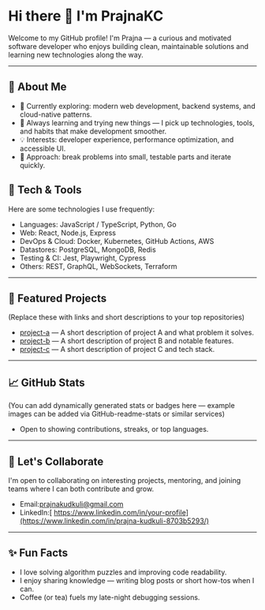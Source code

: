 # Hi there 👋 I'm PrajnaKC

Welcome to my GitHub profile! I'm Prajna — a curious and motivated software developer who enjoys building clean, maintainable solutions and learning new technologies along the way.

---

## 🚀 About Me
- 🔭 Currently exploring: modern web development, backend systems, and cloud-native patterns.
- 🌱 Always learning and trying new things — I pick up technologies, tools, and habits that make development smoother.
- 💡 Interests: developer experience, performance optimization, and accessible UI.
- 🎯 Approach: break problems into small, testable parts and iterate quickly.

## 🧰 Tech & Tools
Here are some technologies I use frequently:
- Languages: JavaScript / TypeScript, Python, Go
- Web: React, Node.js, Express
- DevOps & Cloud: Docker, Kubernetes, GitHub Actions, AWS
- Datastores: PostgreSQL, MongoDB, Redis
- Testing & CI: Jest, Playwright, Cypress
- Others: REST, GraphQL, WebSockets, Terraform

---

## 📂 Featured Projects
(Replace these with links and short descriptions to your top repositories)
- [project-a](https://github.com/PrajnaKC/project-a) — A short description of project A and what problem it solves.
- [project-b](https://github.com/PrajnaKC/project-b) — A short description of project B and notable features.
- [project-c](https://github.com/PrajnaKC/project-c) — A short description of project C and tech stack.

---

## 📈 GitHub Stats
(You can add dynamically generated stats or badges here — example images can be added via GitHub-readme-stats or similar services)
- Open to showing contributions, streaks, or top languages.

---

## 🤝 Let's Collaborate
I'm open to collaborating on interesting projects, mentoring, and joining teams where I can both contribute and grow.
- Email:prajnakudkuli@gmail.com
- LinkedIn:[ https://www.linkedin.com/in/your-profile](https://www.linkedin.com/in/prajna-kudkuli-8703b5293/)

---

## ✨ Fun Facts
- I love solving algorithm puzzles and improving code readability.
- I enjoy sharing knowledge — writing blog posts or short how-tos when I can.
- Coffee (or tea) fuels my late-night debugging sessions.

